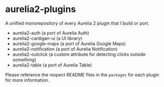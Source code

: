 # aurelia2-plugins
A unified monorepository of every Aurelia 2 plugin that I build or port.

- aurelia2-auth (a port of Aurelia Auth)
- aurelia2-cardigan-ui (a UI library)
- aurelia2-google-maps (a port of Aurelia Google Maps)
- aurelia2-notification (a port of Aurelia Notification)
- aurelia2-outclick (a custom attribute for detecting clicks outside something)
- aurelia2-table (a port of Aurelia Table)

Please reference the respect README files in the `packages` for each plugin for more information.
